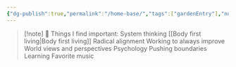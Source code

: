 ```yaml
---
{"dg-publish":true,"permalink":"/home-base/","tags":["gardenEntry"],"noteIcon":"","created":"2025-10-02T18:10:01.621+02:00","updated":"2025-10-02T18:17:56.222+02:00"}
---
```


> [!note] 🌿 Things I find important:
> System thinking
> [[Body first living\|Body first living]]
> Radical alignment
> Working to always improve
> World views and perspectives
> Psychology
> Pushing boundaries
> Learning
> Favorite music
> 


